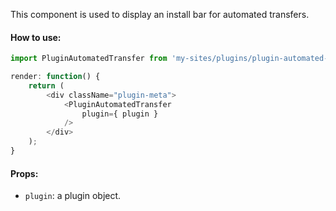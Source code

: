 This component is used to display an install bar for automated transfers.

#### How to use:

```js
import PluginAutomatedTransfer from 'my-sites/plugins/plugin-automated-transfer';

render: function() {
	return (
		<div className="plugin-meta">
			<PluginAutomatedTransfer
				plugin={ plugin }
			/>
		</div>
	);
}
```

#### Props:

* `plugin`: a plugin object.
